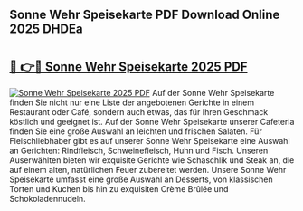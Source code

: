 ## Sonne Wehr Speisekarte PDF Download Online 2025 DHDEa

# <h2><a href="http://gca8ivl.nevu.top/?p=Sonne+Wehr+Speisekarte">🔗 👉🔴 Sonne Wehr Speisekarte 2025 PDF</a></h2>

[![Sonne Wehr Speisekarte 2025 PDF](https://i.imgur.com/dBaPXMq.png)](http://gca8ivl.nevu.top/?p=Sonne+Wehr+Speisekarte)
Auf der Sonne Wehr Speisekarte finden Sie nicht nur eine Liste der angebotenen Gerichte in einem Restaurant oder Café, sondern auch etwas, das für Ihren Geschmack köstlich und geeignet ist. Auf der Sonne Wehr Speisekarte unserer Cafeteria finden Sie eine große Auswahl an leichten und frischen Salaten. Für Fleischliebhaber gibt es auf unserer Sonne Wehr Speisekarte eine Auswahl an Gerichten: Rindfleisch, Schweinefleisch, Huhn und Fisch. Unseren Auserwählten bieten wir exquisite Gerichte wie Schaschlik und Steak an, die auf einem alten, natürlichen Feuer zubereitet werden. Unsere Sonne Wehr Speisekarte umfasst eine große Auswahl an Desserts, von klassischen Torten und Kuchen bis hin zu exquisiten Crème Brûlée und Schokoladennudeln.
